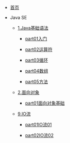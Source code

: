 <!-- docs/_sidebar.md -->

* [首页](/)


* Java SE
    * [1.Java基础语法](01/Java基础语法/README.md)

        * [part01入门](01/Java基础语法/part01入门/part01java基础语法.md)

        * [part02运算符](01/Java基础语法/part02运算符/part02Java基础语法.md)

        * [part03循环](01/Java基础语法/part03循环/part03switch&循环语句.md)

        * [part04数组](01/Java基础语法/part04数组/part04数组.md)

        * [part05方法](01/Java基础语法/part05方法/part05方法.md)

    * [2.面向对象](01/面向对象/)

        * [part01面向对象基础](01/面向对象/part01面向对象基础/part01面向对象基础.md)

    * [9.IO流](01/IO流/)

        * [part01IO流01](01/IO流/part01IO流01/part01IO流.md)

        * [part02IO流02](01/IO流/part01IO流02/part02IO流02.md)